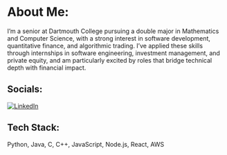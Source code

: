# About Me:
I’m a senior at Dartmouth College pursuing a double major in Mathematics and Computer Science, with a strong interest in software development, quantitative finance, and algorithmic trading. I’ve applied these skills through internships in software engineering, investment management, and private equity, and am particularly excited by roles that bridge technical depth with financial impact.

## Socials:
[![LinkedIn](https://img.shields.io/badge/LinkedIn-%230077B5.svg?logo=linkedin&logoColor=white)](https://linkedin.com/in/jake-fleming-02824a25a/) 

## Tech Stack:
Python, Java, C, C++, JavaScript, Node.js, React, AWS
